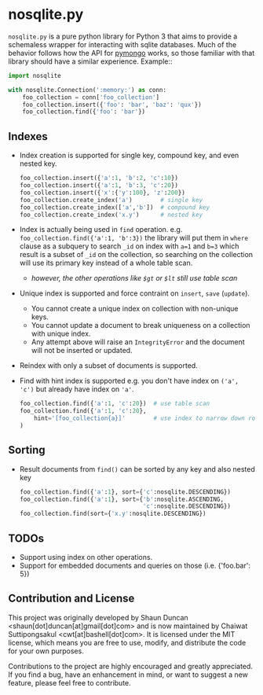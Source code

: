 nosqlite.py
===========

``nosqlite.py`` is a pure python library for Python 3
that aims to provide a schemaless wrapper for interacting with sqlite databases.
Much of the behavior follows how the API for [pymongo](http://api.mongodb.org/python/current)
works, so those familiar with that library should have a similar experience. Example::

```python
import nosqlite

with nosqlite.Connection(':memory:') as conn:
    foo_collection = conn['foo_collection']
    foo_collection.insert({'foo': 'bar', 'baz': 'qux'})
    foo_collection.find({'foo': 'bar'})
```

Indexes
-------
- Index creation is supported for single key, compound key, and even nested key.

  ```python
  foo_collection.insert({'a':1, 'b':2, 'c':10})
  foo_collection.insert({'a':1, 'b':3, 'c':20})
  foo_collection.insert({'x':{'y':100}, 'z':200})
  foo_collection.create_index('a')        # single key
  foo_collection.create_index(['a','b'])  # compound key
  foo_collection.create_index('x.y')      # nested key
  ```

- Index is actually being used in `find` operation.
  e.g. `foo_collection.find({'a':1, 'b':3})` the library will put them in `where`
  clause as a subquery to search `_id` on index with `a=1` and `b=3` which result
  is a subset of `_id` on the collection, so searching on the collection will use
  its primary key instead of a whole table scan.  
  - *however, the other operations like `$gt` or `$lt` still use table scan*

- Unique index is supported and force contraint on `insert`, `save` (`update`).
  - You cannot create a unique index on collection with non-unique keys.
  - You cannot update a document to break uniqueness on a collection with unique index.
  - Any attempt above will raise an `IntegrityError` and the document will not be
    inserted or updated.

- Reindex with only a subset of documents is supported.

- Find with hint index is supported e.g. you don't have index on `('a', 'c')` but
  already have index on `'a'`.

  ```python
  foo_collection.find({'a':1, 'c':20})  # use table scan
  foo_collection.find({'a':1, 'c':20},
      hint='[foo_collection{a}]'        # use index to narrow down rows with a=1
  )
  ```

Sorting
-------
- Result documents from `find()` can be sorted by any key and also nested key
  ```python
  foo_collection.find({'a':1}, sort={'c':nosqlite.DESCENDING})
  foo_collection.find({'a':1}, sort={'b':nosqlite.ASCENDING,
                                     'c':nosqlite.DESCENDING})
  foo_collection.find(sort={'x.y':nosqlite.DESCENDING})
  ```

TODOs
-----
- Support using index on other operations.
- Support for embedded documents and queries on those (i.e. {'foo.bar': 5})


Contribution and License
------------------------
This project was originally developed by Shaun Duncan <shaun[dot]duncan[at]gmail[dot]com>
and is now maintained by Chaiwat Suttipongsakul <cwt[at]bashell[dot]com>.
It is licensed under the MIT license, which means you are free to use, modify,
and distribute the code for your own purposes.

Contributions to the project are highly encouraged and greatly appreciated.
If you find a bug, have an enhancement in mind, or want to suggest a new feature,
please feel free to contribute.
